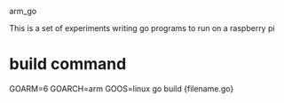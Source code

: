 arm_go

This is a set of experiments writing go programs to run on a raspberry pi

# build command
GOARM=6 GOARCH=arm GOOS=linux go build {filename.go}
